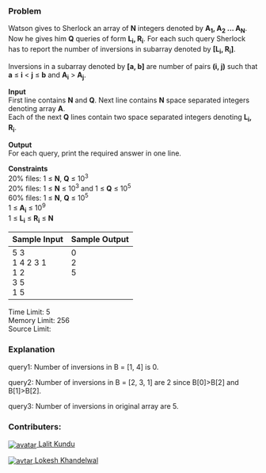 ### Problem

<p>Watson gives to Sherlock an array of <strong>N</strong> integers denoted by <strong>A<sub>1</sub>, A<sub>2</sub> ... A<sub>N</sub></strong>.<br>
Now he gives him <strong>Q</strong> queries of form <strong>L<sub>i</sub>, R<sub>i</sub></strong>. For each such query Sherlock has to report the number of inversions in subarray denoted by <strong>[L<sub>i</sub>, R<sub>i</sub>]</strong>.</p>
<p>Inversions in a subarray denoted by <strong>[a, b]</strong> are number of pairs <strong>(i, j)</strong> such that <strong>a</strong> ≤ <strong>i</strong> &lt; <strong>j</strong> ≤ <strong>b</strong> and <strong>A<sub>i</sub></strong> &gt; <strong>A<sub>j</sub></strong>.</p>
<p><strong>Input</strong><br>
First line contains <strong>N</strong> and <strong>Q</strong>. Next line contains <strong>N</strong> space separated integers denoting array <strong>A</strong>. <br>
Each of the next <strong>Q</strong> lines contain two space separated integers denoting <strong>L<sub>i</sub>, R<sub>i</sub></strong>.</p>
<p><strong>Output</strong><br>
For each query, print the required answer in one line.</p>
<p><strong>Constraints</strong><br>
20% files: 1 ≤ <strong>N</strong>, <strong>Q</strong> ≤ 10<sup>3</sup><br>
20% files: 1 ≤ <strong>N</strong> ≤ 10<sup>3</sup> and 1 ≤ <strong>Q</strong> ≤ 10<sup>5</sup><br>
60% files: 1 ≤ <strong>N</strong>, <strong>Q</strong> ≤ 10<sup>5</sup> <br>
1 ≤ <strong>A<sub>i</sub></strong> ≤ 10<sup>9</sup><br>
1 ≤ <strong>L<sub>i</sub></strong> ≤ <strong>R<sub>i</sub></strong> ≤ <strong>N</strong></p>
<table>
  <thead>
    <th>Sample Input</th>
    <th>Sample Output</th>
  </thead>
  <tbody valign="top">
    <td>5 3<br>1 4 2 3 1<br>1 2<br>3 5<br>1 5</td>
    <td>0<br>2<br>5</td>
  </tbody>
</table>
<p>Time Limit: 5<br>
Memory Limit: 256<br>
Source Limit:</p>

### Explanation

<p>query1: Number of inversions in B = [1, 4] is 0.</p>
<p>query2: Number of inversions in B = [2, 3, 1] are 2 since B[0]&gt;B[2] and B[1]&gt;B[2].</p>
<p>query3: Number of inversions in original array are 5.</p>

### Contributers:

<p><a href="https://www.hackerearth.com/@lalitkundu95"><img align="center" src="https://he-s3.s3.amazonaws.com/media/avatars/lalitkundu95/resized/30/29efa57image.jpg" alt="avatar"> Lalit Kundu</a></p>
<p><a href="https://www.hackerearth.com/@phantom11"><img align="center" src="https://he-s3.s3.amazonaws.com/media/avatars/phantom11/resized/30/6349139" alt="avtar"> Lokesh Khandelwal</a></p>